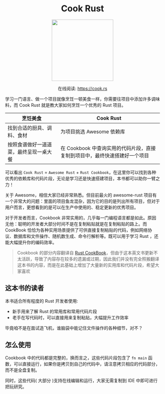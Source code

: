 <h1 align="center">Cook Rust</h1>

<div align="center">
    <img height="200px" src="https://github.com/sunface/rust-cookbook/blob/main/assets/banner1.png?raw=true">
</div>
   
<div align="center">

    
在线阅读: https://cook.rs
</div>

学习一门语言、做一个项目就像烹饪一顿美食一样，你需要往项目中添加许多调味料，而 Cook Rust 就是教大家如何烹饪一个优秀的 Rust 项目。

| 烹饪美食 | Cook Rust |
| --- | --- |
| 找到合适的厨具、调料、食材 | 为项目挑选 Awesome 依赖库 |
| 按照食谱做好一道道菜，最终呈现一桌大餐 | 在 Cookbook 中查询实用的代码片段，直接复制到项目中，最终快速搭建好一个项目 | 

可以看出 `Cook Rust` = `Awesome Rust` + `Rust Cookbook`，在这里你可以找到各种优秀的依赖库和代码片段，无论是学习还是快速搭建项目，本书都可以助你一臂之力！

关于 Awesome，相信大家已经非常熟悉。但目前最火的 awesome-rust 项目有一个非常大的问题：里面的项目鱼龙混杂，因为它的目的是列出所有项目，但对于用户而言，更想看到的是可以在生产中使用的、稳定更新的优秀项目。

对于开发者而言，Cookbook 非常实用的，几乎每一门编程语言都是如此。原因无他：聪明的开发者大部分时间不是在复制粘贴就是在复制粘贴的路上。而 CookBook 恰恰为各种实用场景提供了可供直接复制粘贴的代码，例如网络协议、数据库和文件操作、随机数生成、命令行解析等。既可以用于学习 Rust ，还能大幅提升你的编码效率。

> Cookbook 的部分内容翻译自 [Rust CookBook](https://rust-lang-nursery.github.io/rust-cookbook/intro.html)，但由于这本英文书更新不太活跃，导致了内容存在较多的遗漏或过期，因此我们并没有完全照搬翻译这本书的内容，而是在此基础上增加了大量新的实用库和代码片段，希望大家喜欢


## 这本书的读者
本书适合所有程度的 Rust 开发者使用:

- 新手用来了解 Rust 的常用库和常用代码片段
- 老手在写代码时，可以直接用来复制粘贴，大幅提升工作效率

毕竟咱不是在面试造飞机，谁脑袋中能记住文件操作的各种细节，对不？

## 怎么使用

Cookbook 中的代码都是完整的，换而言之，这些代码片段包含了 `fn main` 函数，可以直接运行，如果你是拷贝到自己的代码中，请注意拷贝相应的代码部分，而不是全盘复制。

同时，这些代码( 大部分 )支持在线编辑和运行，大家无需复制到 IDE 中即可进行把玩研究。



